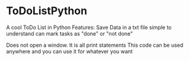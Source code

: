 # ToDoListPython
A cool ToDo List in Python
Features:
Save Data in a txt file
simple to understand
can mark tasks as "done" or "not done"

Does not open a window. It is all print statements
This code can be used anywhere and you can use it for whatever you want
